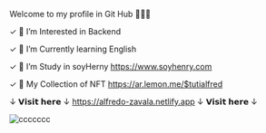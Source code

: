 Welcome to my profile in Git Hub 🙋🏻‍♂️

✓ 👀 I’m Interested in Backend 

✓ 🌱 I’m Currently learning English

✓ 💼 I’m Study in soyHerny https://www.soyhenry.com 

✓ 🤺 My Collection of NFT https://ar.lemon.me/$tutialfred





↓ 𝗩𝗶𝘀𝗶𝘁 𝗵𝗲𝗿𝗲  ↓ 
https://alfredo-zavala.netlify.app
↓ 𝗩𝗶𝘀𝗶𝘁 𝗵𝗲𝗿𝗲  ↓ 

![ccccccc](https://github.com/Tutialfred/Tutialfred/assets/106350481/71492edf-ce65-46ba-bae7-2181f811c468)


